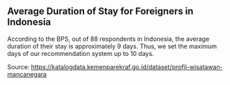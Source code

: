 ## Average Duration of Stay for Foreigners in Indonesia
According to the BPS, out of 88 respondents in Indonesia, the average duration of their stay is approximately 9 days. Thus, we set the maximum days of our recommendation system up to 10 days. 

Source: https://katalogdata.kemenparekraf.go.id/dataset/profil-wisatawan-mancanegara
